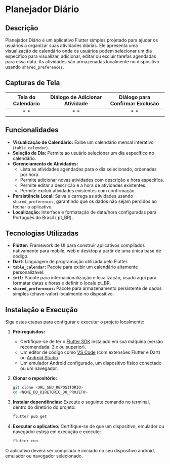 # Planejador Diário

## Descrição

Planejador Diário é um aplicativo Flutter simples projetado para ajudar os usuários a organizar suas
atividades diárias. Ele apresenta uma visualização de calendário onde os usuários podem selecionar
um dia específico para visualizar, adicionar, editar ou excluir tarefas agendadas para essa data. As
atividades são armazenadas localmente no dispositivo usando `shared_preferences`.

## Capturas de Tela

| Tela do Calendário | Diálogo de Adicionar Atividade | Diálogo para Confirmar Exclusão |
|:------------------:|:------------------------------:|:-------------------------------:|
|        * *         |              * *               |               * *               |

## Funcionalidades

* **Visualização de Calendário:** Exibe um calendário mensal interativo (`table_calendar`).
* **Seleção de Dia:** Permite ao usuário selecionar um dia específico no calendário.
* **Gerenciamento de Atividades:**
    * Lista as atividades agendadas para o dia selecionado, ordenadas por hora.
    * Permite adicionar novas atividades com descrição e hora específica.
    * Permite editar a descrição e a hora de atividades existentes.
    * Permite excluir atividades existentes com confirmação.
* **Persistência Local:** Salva e carrega as atividades usando `shared_preferences`, garantindo que
  os dados não sejam perdidos ao fechar o aplicativo.
* **Localização:** Interface e formatação de data/hora configuradas para Português do Brasil (
  pt_BR).

## Tecnologias Utilizadas

* **Flutter:** Framework de UI para construir aplicativos compilados nativamente para mobile, web e
  desktop a partir de uma única base de código.
* **Dart:** Linguagem de programação utilizada pelo Flutter.
* **`table_calendar`:** Pacote para exibir um calendário altamente personalizável.
* **`intl`:** Pacote para internacionalização e localização, usado aqui para formatar datas e horas
  e definir o locale pt_BR.
* **`shared_preferences`:** Pacote para armazenamento persistente de dados simples (chave-valor)
  localmente no dispositivo.

## Instalação e Execução

Siga estas etapas para configurar e executar o projeto localmente:

1. **Pré-requisitos:**
    * Certifique-se de ter o [Flutter SDK](https://flutter.dev/docs/get-started/install) instalado
      em sua máquina (versão recomendada: 3.x ou superior).
    * Um editor de código como [VS Code](https://code.visualstudio.com/) (com extensões Flutter e
      Dart) ou [Android Studio](https://developer.android.com/studio).
    * Um emulador Android configurado, um dispositivo físico conectado ou um navegador.

2. **Clonar o repositório:**
   ```bash
   git clone <URL_SEU_REPOSITORIO>
   cd <NOME_DO_DIRETORIO_DO_PROJETO>
   ```

3. **Instalar dependências:**
   Execute o seguinte comando no terminal, dentro do diretório do projeto:
   ```bash
   flutter pub get
   ```

4. **Executar o aplicativo:**
   Certifique-se de que um dispositivo, emulador ou navegador esteja em execução e execute:
   ```bash
   flutter run
   ```

O aplicativo deverá ser compilado e iniciado no seu dispositivo android, emulador ou navegador selecionado.